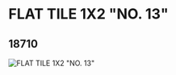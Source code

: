 # FLAT TILE 1X2 "NO. 13"
## 18710
![FLAT TILE 1X2 "NO. 13"](https://lc-www-live-s.legocdn.com/media/bricks/5/2/6087969.jpg)